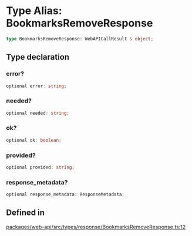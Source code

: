 # Type Alias: BookmarksRemoveResponse

```ts
type BookmarksRemoveResponse: WebAPICallResult & object;
```

## Type declaration

### error?

```ts
optional error: string;
```

### needed?

```ts
optional needed: string;
```

### ok?

```ts
optional ok: boolean;
```

### provided?

```ts
optional provided: string;
```

### response\_metadata?

```ts
optional response_metadata: ResponseMetadata;
```

## Defined in

[packages/web-api/src/types/response/BookmarksRemoveResponse.ts:12](https://github.com/slackapi/node-slack-sdk/blob/main/packages/web-api/src/types/response/BookmarksRemoveResponse.ts#L12)
